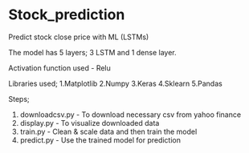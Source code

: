 # Stock_prediction
Predict stock close price with ML (LSTMs)

The model has 5 layers; 3 LSTM and 1 dense layer.

Activation function used - Relu

Libraries used;
1.Matplotlib
2.Numpy
3.Keras
4.Sklearn
5.Pandas

Steps;
1. downloadcsv.py - To download necessary csv from yahoo finance
2. display.py - To visualize downloaded data
3. train.py - Clean & scale data and then train the model
4. predict.py - Use the trained model for prediction
